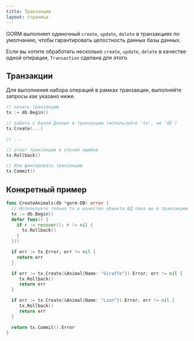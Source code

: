 ```yaml
---
title: Транзакции
layout: страница
---
```


GORM выполняет одиночный `create`, `update`, `delete` в транзакциях по умолчанию, чтобы гарантировать целостность данных базы данных.

Если вы хотите обработать несколько `create`, `update`, `delete` в качестве одной операции, `Transaction` сделана для этого.

## Транзакции

Для выполнения набора операций в рамках транзакции, выполняйте запросы как указано ниже.

```go
// начать транзакцию
tx := db.Begin()

// работа с базой Данных в транзакции (используйте 'tx', не 'db')
tx.Create(...)

// ...

// откат транзакции в случае ошибки
tx.Rollback()

// Или фиксировать транзакцию
tx.Commit()
```

## Конкретный пример

```go
func CreateAnimals(db *gorm.DB) error {
  // Используете только tx в качестве объекта БД пока вы в транзакции
  tx := db.Begin()
  defer func() {
    if r := recover(); r != nil {
      tx.Rollback()
    }
  }()

  if err := tx.Error; err != nil {
    return err
  }

  if err := tx.Create(&Animal{Name: "Giraffe"}).Error; err != nil {
     tx.Rollback()
     return err
  }

  if err := tx.Create(&Animal{Name: "Lion"}).Error; err != nil {
     tx.Rollback()
     return err
  }

  return tx.Commit().Error
}
```